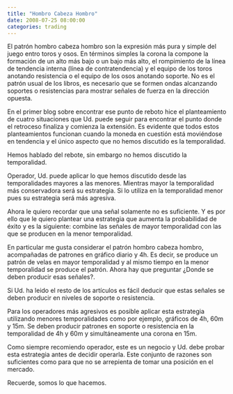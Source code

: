 ```yaml
---
title: "Hombro Cabeza Hombro"
date: 2008-07-25 08:00:00
categories: trading
---
```

El patrón hombro cabeza hombro son la expresión más pura y simple del juego entro toros y osos. En términos simples la corona la compone la formación de un alto más bajo o un bajo más alto, el rompimiento de la línea de tendencia interna (línea de contratendencia) y el equipo de los toros anotando resistencia o el equipo de los osos anotando soporte. No es el patrón usual de los libros, es necesario que se formen ondas alcanzando soportes o resistencias para mostrar señales de fuerza en la dirección opuesta.

En el primer blog sobre encontrar ese punto de reboto hice el planteamiento de cuatro situaciones que Ud. puede seguir para encontrar el punto donde el retroceso finaliza y comienza la extensión. Es evidente que todos estos planteamientos funcionan cuando la moneda en cuestión está moviéndose en tendencia y el único aspecto que no hemos discutido es la temporalidad.

Hemos hablado del rebote, sin embargo no hemos discutido la temporalidad. 

Operador, Ud. puede aplicar lo que hemos discutido desde las temporalidades mayores a las menores. Mientras mayor la temporalidad más conservadora será su estrategia. Si lo utiliza en la temporalidad menor pues su estrategia será más agresiva.

Ahora le quiero recordar que una señal solamente no es suficiente. Y es por ello que le quiero plantear una estrategia que aumenta la probabilidad de éxito y es la siguiente: combine las señales de mayor temporalidad con las que se producen en la menor temporalidad. 

En particular me gusta considerar el patrón hombro cabeza hombro, acompañadas de patrones en gráfico diario y 4h. Es decir, se produce un patrón de velas en mayor temporalidad y al mismo tiempo en la menor temporalidad se produce el patrón. Ahora hay que preguntar ¿Donde se deben producir esas señales?. 

Si Ud. ha leido el resto de los artículos es fácil deducir que estas señales se deben producir en niveles de soporte o resistencia.

Para los operadores más agresivos es posible aplicar esta estrategia utilizando menores temporalidades como por ejemplo, gráficos de 4h, 60m y 15m. Se deben producir patrones en soporte o resistencia en la temporalidad de 4h y 60m y simultáneamente una corona en 15m.

Como siempre recomiendo operador, este es un negocio y Ud. debe probar esta estrategia antes de decidir operarla. Este conjunto de razones son suficientes como para que no se arrepienta de tomar una posición en el mercado.

Recuerde, somos lo que hacemos.
